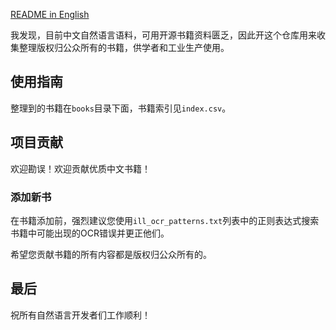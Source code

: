 [README in English](./README_EN.md)

我发现，目前中文自然语言语料，可用开源书籍资料匮乏，因此开这个仓库用来收集整理版权归公众所有的书籍，供学者和工业生产使用。

## 使用指南

整理到的书籍在`books`目录下面，书籍索引见`index.csv`。

## 项目贡献

欢迎勘误！欢迎贡献优质中文书籍！

### 添加新书

在书籍添加前，强烈建议您使用`ill_ocr_patterns.txt`列表中的正则表达式搜索书籍中可能出现的OCR错误并更正他们。

希望您贡献书籍的所有内容都是版权归公众所有的。

## 最后

祝所有自然语言开发者们工作顺利！
